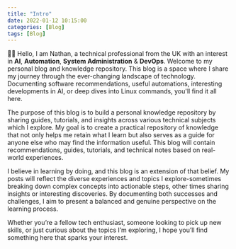 ```yaml
---
title: "Intro"
date: 2022-01-12 10:15:00
categories: [Blog]
tags: [Blog]
---
```


👋🏻 Hello, I am Nathan, a technical professional from the UK with an interest in **AI**, **Automation**, **System Administration** & **DevOps**. Welcome to my personal blog and knowledge repository. This blog is a space where I share my journey through the ever-changing landscape of technology. Documenting software recommendations, useful automations, interesting developments in AI, or deep dives into Linux commands, you'll find it all here.

The purpose of this blog is to build a personal knowledge repository by sharing guides, tutorials, and insights across various technical subjects which I explore. My goal is to create a practical repository of knowledge that not only helps me retain what I learn but also serves as a guide for anyone else who may find the information useful. This blog will contain recommendations, guides, tutorials, and technical notes based on real-world experiences.

I believe in learning by doing, and this blog is an extension of that belief. My posts will reflect the diverse experiences and topics I explore-sometimes breaking down complex concepts into actionable steps, other times sharing insights or interesting discoveries. By documenting both successes and challenges, I aim to present a balanced and genuine perspective on the learning process.

Whether you’re a fellow tech enthusiast, someone looking to pick up new skills, or just curious about the topics I’m exploring, I hope you’ll find something here that sparks your interest.
